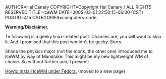 AUTHOR=Hal Canary
COPYRIGHT=Copyright Hal Canary / ALL RIGHTS RESERVED
TITLE=IceWM
DATE=2005-03-01 22:50:15-06:00 (CST)
POSTID=415
CATEGORIES=computers-code;

**Warning/Disclaimer.**

Te following is a geeky linux-related post. Chances are, you will want to skip it. And I promised that this post wouldn't be geeky. Sorry.

Shane the physics major (not the monk, the other one) introduced me to IceWM by way of Mandrake. This might be my new lightweight WM of choice. So without further ado, I present:

[Howto Install IceWM under Fedora.](/p/fedora-icewm) (moved to a new page)

